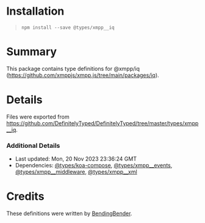# Installation
> `npm install --save @types/xmpp__iq`

# Summary
This package contains type definitions for @xmpp/iq (https://github.com/xmppjs/xmpp.js/tree/main/packages/iq).

# Details
Files were exported from https://github.com/DefinitelyTyped/DefinitelyTyped/tree/master/types/xmpp__iq.

### Additional Details
 * Last updated: Mon, 20 Nov 2023 23:36:24 GMT
 * Dependencies: [@types/koa-compose](https://npmjs.com/package/@types/koa-compose), [@types/xmpp__events](https://npmjs.com/package/@types/xmpp__events), [@types/xmpp__middleware](https://npmjs.com/package/@types/xmpp__middleware), [@types/xmpp__xml](https://npmjs.com/package/@types/xmpp__xml)

# Credits
These definitions were written by [BendingBender](https://github.com/BendingBender).
